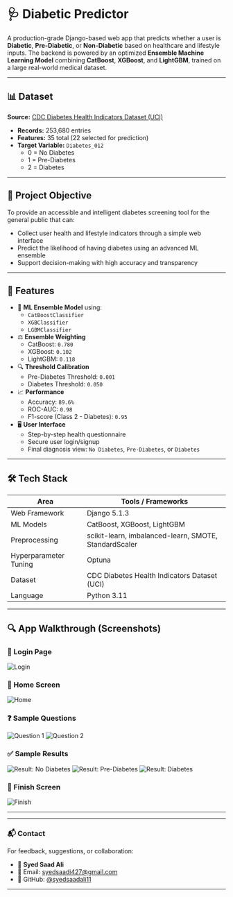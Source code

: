 # 🩺 Diabetic Predictor

A production-grade Django-based web app that predicts whether a user is **Diabetic**, **Pre-Diabetic**, or **Non-Diabetic** based on healthcare and lifestyle inputs. The backend is powered by an optimized **Ensemble Machine Learning Model** combining **CatBoost**, **XGBoost**, and **LightGBM**, trained on a large real-world medical dataset.

---

## 📊 Dataset

**Source:** [CDC Diabetes Health Indicators Dataset (UCI)](https://archive.ics.uci.edu/dataset/891/cdc+diabetes+health+indicators)

- **Records:** 253,680 entries  
- **Features:** 35 total (22 selected for prediction)  
- **Target Variable:** `Diabetes_012`  
  - 0 = No Diabetes  
  - 1 = Pre-Diabetes  
  - 2 = Diabetes  

---

## 🎯 Project Objective

To provide an accessible and intelligent diabetes screening tool for the general public that can:

- Collect user health and lifestyle indicators through a simple web interface
- Predict the likelihood of having diabetes using an advanced ML ensemble
- Support decision-making with high accuracy and transparency

---

## 🚀 Features

- 🧠 **ML Ensemble Model** using:
  - `CatBoostClassifier`
  - `XGBClassifier`
  - `LGBMClassifier`
- ⚖️ **Ensemble Weighting**
  - CatBoost: `0.780`
  - XGBoost: `0.102`
  - LightGBM: `0.118`
- 🔍 **Threshold Calibration**
  - Pre-Diabetes Threshold: `0.001`
  - Diabetes Threshold: `0.050`
- 📈 **Performance**
  - Accuracy: `89.6%`
  - ROC-AUC: `0.98`
  - F1-score (Class 2 - Diabetes): `0.95`
- 🖥️ **User Interface**
  - Step-by-step health questionnaire
  - Secure user login/signup
  - Final diagnosis view: `No Diabetes`, `Pre-Diabetes`, or `Diabetes`

---

## 🛠️ Tech Stack

| Area             | Tools / Frameworks                                  |
|------------------|------------------------------------------------------|
| Web Framework    | Django 5.1.3                                         |
| ML Models        | CatBoost, XGBoost, LightGBM                          |
| Preprocessing    | scikit-learn, imbalanced-learn, SMOTE, StandardScaler|
| Hyperparameter Tuning | Optuna                                      |
| Dataset          | CDC Diabetes Health Indicators Dataset (UCI)        |
| Language         | Python 3.11                                          |

---

## 🔍 App Walkthrough (Screenshots)

### 👤 Login Page
![Login](assets/login.png)

### 🧭 Home Screen
![Home](assets/intro.png)

### ❓ Sample Questions
![Question 1](assets/question1.png)
![Question 2](assets/question2.png)

### ✅ Sample Results
![Result: No Diabetes](assets/result1.png)
![Result: Pre-Diabetes](assets/result2.png)
![Result: Diabetes](assets/result3.png)

### 🏁 Finish Screen
![Finish](assets/finishassesment.png)

---

---

### 📬 Contact

For feedback, suggestions, or collaboration:

- 👤 **Syed Saad Ali**  
- 📧 Email: [syedsaadi427@gmail.com](mailto:syedsaadi427@gmail.com)  
- 🔗 GitHub: [@syedsaadali11](https://github.com/syedsaadali11)

---


